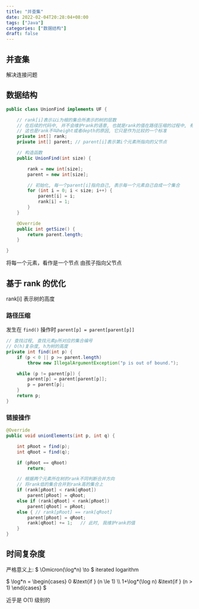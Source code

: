 ```yaml
---
title: "并查集"
date: 2022-02-04T20:28:04+08:00
tags: ["Java"]
categories: ["数据结构"]
draft: false
---
```


## 并查集

解决连接问题

## 数据结构

```java
public class UnionFind implements UF {

    // rank[i]表示以i为根的集合所表示的树的层数
    // 在后续的代码中, 并不会维护rank的语意, 也就是rank的值在路径压缩的过程中, 有可能不在是树的层数值
    // 这也是rank不叫height或者depth的原因, 它只是作为比较的一个标准
    private int[] rank;
    private int[] parent; // parent[i]表示第i个元素所指向的父节点

    // 构造函数
    public UnionFind(int size) {

        rank = new int[size];
        parent = new int[size];

        // 初始化, 每一个parent[i]指向自己, 表示每一个元素自己自成一个集合
        for (int i = 0; i < size; i++) {
            parent[i] = i;
            rank[i] = 1;
        }
    }

    @Override
    public int getSize() {
        return parent.length;
    }

}
```

将每一个元素，看作是一个节点 由孩子指向父节点

## 基于 rank 的优化

rank[i] 表示树的高度

### 路径压缩

发生在 `find()` 操作时 `parent[p] = parent[parent[p]]`

```java
// 查找过程, 查找元素p所对应的集合编号
// O(h)复杂度, h为树的高度
private int find(int p) {
    if (p < 0 || p >= parent.length)
        throw new IllegalArgumentException("p is out of bound.");

    while (p != parent[p]) {
        parent[p] = parent[parent[p]];
        p = parent[p];
    }
    return p;
}
```

### 链接操作

```java
@Override
public void unionElements(int p, int q) {

    int pRoot = find(p);
    int qRoot = find(q);

    if (pRoot == qRoot)
        return;

    // 根据两个元素所在树的rank不同判断合并方向
    // 将rank低的集合合并到rank高的集合上
    if (rank[pRoot] < rank[qRoot])
        parent[pRoot] = qRoot;
    else if (rank[qRoot] < rank[pRoot])
        parent[qRoot] = pRoot;
    else { // rank[pRoot] == rank[qRoot]
        parent[pRoot] = qRoot;
        rank[qRoot] += 1;   // 此时, 我维护rank的值
    }
}
```

## 时间复杂度

严格意义上: $ \Omicron(\log*n) \to $ iterated logarithm

$ \log\*n = \begin{cases} 0 &\text{if } (n \le 1) \\\ 1+\log\*(\log n) &\text{if
} (n > 1) \end{cases} $

近乎是 O(1) 级别的
